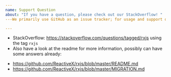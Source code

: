 ```yaml
---
name: Support Question
about: "If you have a question, please check out our StackOverflow! "
---We primarily use GitHub as an issue tracker; for usage and support questions, please check out these resources below. Thanks!

---
```


- StackOverflow: https://stackoverflow.com/questions/tagged/rxjs using the tag `rxjs`
- Also have a look at the readme for more information, possibly can have some answers already:

* https://github.com/ReactiveX/rxjs/blob/master/README.md
* https://github.com/ReactiveX/rxjs/blob/master/MIGRATION.md
